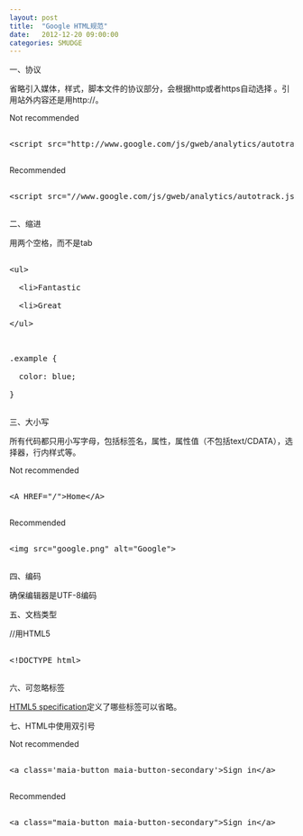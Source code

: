 ```yaml
---
layout: post
title:  "Google HTML规范"
date:   2012-12-20 09:00:00
categories: SMUDGE
---
```


一、协议

省略引入媒体，样式，脚本文件的协议部分，会根据http或者https自动选择 。引用站外内容还是用http://。

Not recommended

<pre class="prettyprint">

&ltscript src="http://www.google.com/js/gweb/analytics/autotrack.js"&gt&lt/script&gt

</pre>

Recommended

<pre class="prettyprint">

&ltscript src="//www.google.com/js/gweb/analytics/autotrack.js"&gt&lt/script&gt

</pre>



二、缩进

用两个空格，而不是tab

<pre class="prettyprint">

&ltul&gt

  &ltli&gtFantastic

  &ltli&gtGreat

&lt/ul&gt

</pre>

<pre class="prettyprint">

.example {

  color: blue;

}

</pre>



三、大小写

所有代码都只用小写字母，包括标签名，属性，属性值（不包括text/CDATA），选择器，行内样式等。

Not recommended

<pre class="prettyprint">

&ltA HREF="/"&gtHome&lt/A&gt

</pre>

Recommended

<pre class="prettyprint">

&ltimg src="google.png" alt="Google"&gt

</pre>



四、编码

确保编辑器是UTF-8编码





五、文档类型

//用HTML5

<pre class="prettyprint">

&lt!DOCTYPE html&gt

</pre>



六、可忽略标签

<a href="http://www.whatwg.org/specs/web-apps/current-work/multipage/syntax.html#syntax-tag-omission" target="_blank">HTML5 specification</a>定义了哪些标签可以省略。



七、HTML中使用双引号

Not recommended

<pre class="prettyprint">

&lta class='maia-button maia-button-secondary'&gtSign in&lt/a&gt

</pre>

Recommended

<pre class="prettyprint">

&lta class="maia-button maia-button-secondary"&gtSign in&lt/a&gt

</pre>